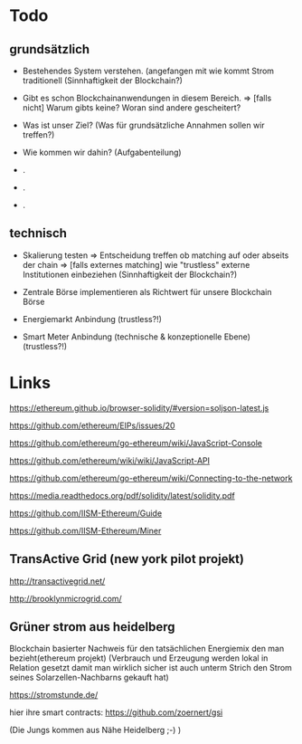 # Todo

## grundsätzlich

+ Bestehendes System verstehen. (angefangen mit wie kommt Strom traditionell (Sinnhaftigkeit der Blockchain?)

+ Gibt es schon Blockchainanwendungen in diesem Bereich. => [falls nicht] Warum gibts keine? Woran sind andere gescheitert?

+ Was ist unser Ziel? (Was für grundsätzliche Annahmen sollen wir treffen?)

+ Wie kommen wir dahin? (Aufgabenteilung) 

+ .

+ .

+ .

## technisch

+ Skalierung testen => Entscheidung treffen ob matching auf oder abseits der chain => [falls externes matching] wie "trustless" externe Institutionen einbeziehen (Sinnhaftigkeit der Blockchain?)

+ Zentrale Börse implementieren als Richtwert für unsere Blockchain Börse

+ Energiemarkt Anbindung  (trustless?!)

+ Smart Meter Anbindung (technische & konzeptionelle Ebene) (trustless?!) 




# Links


https://ethereum.github.io/browser-solidity/#version=soljson-latest.js

https://github.com/ethereum/EIPs/issues/20

https://github.com/ethereum/go-ethereum/wiki/JavaScript-Console

https://github.com/ethereum/wiki/wiki/JavaScript-API

https://github.com/ethereum/go-ethereum/wiki/Connecting-to-the-network

https://media.readthedocs.org/pdf/solidity/latest/solidity.pdf

https://github.com/IISM-Ethereum/Guide

https://github.com/IISM-Ethereum/Miner



## TransActive Grid (new york pilot projekt)

http://transactivegrid.net/

http://brooklynmicrogrid.com/

## Grüner strom aus heidelberg

Blockchain basierter Nachweis für den tatsächlichen Energiemix den man bezieht(ethereum projekt)
(Verbrauch und Erzeugung werden lokal in Relation gesetzt damit man wirklich sicher ist auch unterm Strich den Strom seines Solarzellen-Nachbarns gekauft  hat) 

https://stromstunde.de/ 

hier ihre smart contracts: 
https://github.com/zoernert/gsi

(Die Jungs kommen aus Nähe Heidelberg ;-) ) 


